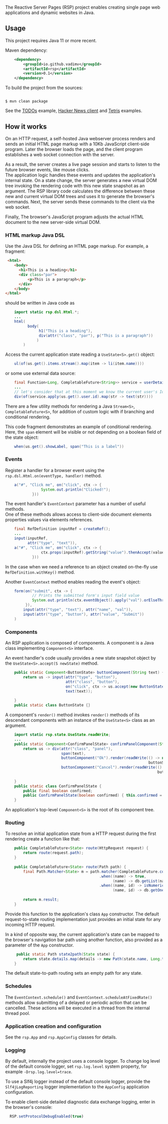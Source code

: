 The Reactive Server Pages (RSP) project enables creating single page web applications and dynamic websites in Java.

## Usage

This project requires Java 11 or more recent. 

Maven dependency:
```xml
    <dependency>
        <groupId>io.github.vadimv</groupId>
        <artifactId>rsp</artifactId>
        <version>0.1</version>
    </dependency>
```

To build the project from the sources:

```shell script

$ mvn clean package

```

See the [TODOs](https://github.com/vadimv/reactive-server-pages/blob/master/src/main/java/rsp/examples/todos/JettyTodos.java) example,
[Hacker News client](https://github.com/vadimv/reactive-server-pages/blob/master/src/main/java/rsp/examples/hnapi/JettyHn.java)
and [Tetris](https://github.com/vadimv/reactive-server-pages/blob/master/src/main/java/rsp/examples/tetris/Tetris.java) examples.

## How it works

On an HTTP request, a self-hosted Java webserver process renders and sends an initial HTML page markup with a 10Kb JavaScript client-side program. 
Later the browser loads the page, and the client program establishes a web socket connection with the server.
 
As a result, the server creates a live page session and starts to listen to the future browser events, like mouse clicks.  
The application logic handles these events and updates the application's internal state. On a state change,
the server generates a new virtual DOM tree invoking the rendering code with this new state snapshot as an argument.
The RSP library code calculates the difference between these new and current virtual DOM trees and uses it to generate the browser's commands. Next, the server sends these commands to the client via the web socket. 

Finally, The browser's JavaScript program adjusts the actual HTML document to the new server-side virtual DOM.

### HTML markup Java DSL

Use the Java DSL for defining an HTML page markup.
For example, a fragment:

```html
 <html>    
    <body>
      <h1>This is a heading</h1>
      <div class="par">
          <p>This is a paragraph</p>
      </div>
    </body>
</html> 
```

should be written in Java code as

```java
    import static rsp.dsl.Html.*;
    ...
    html(
          body(
               h1("This is a heading"),
               div(attr("class", "par"), p("This is a paragraph"))
              ) 
        )
```

Access the current application state reading a ``UseState<S>.get()`` object:  

```java
    ul(of(us.get().items.stream().map(item -> li(item.name))))
```

or some use external data source:
```java
    final Function<Long, CompletableFuture<String>> service = userDetailsService(); 
    ...
    // let's consider that at this moment we know the current user's Id
    div(of(service.apply(us.get().user.id).map(str -> text(str))))
```
There are a few utility methods for rendering a Java ``Stream<S>``, ``CompletableFuture<S>``, for addition of custom logic with if branching
and conditional rendering.

This code fragment demonstrates an example of conditional rendering.
Here, the ``span`` element will be visible or not depending on a boolean field of the state object:
```java
    when(us.get().showLabel, span("This is a label"))
```

### Events

Register a handler for a browser event using the ``rsp.dsl.Html.on(eventType, handler)`` method.

```java
    a("#", "Click me", on("click", ctx -> {
                System.out.println("Clicked!");    
            }))
```
The event handler's ``EventContext`` parameter has a number of useful methods.  
One of these methods allows access to client-side document elements properties values via elements references.

```java
    final RefDefinition inputRef = createRef();
    ...
    input(inputRef,
          attr("type", "text")),
    a("#", "Click me", on("click", ctx -> {
                ctx.props(inputRef).getString("value").thenAccept(value -> System.out.println("Input's value: " + value));     
            }))
```

In the case when we need a reference to an object created on-the-fly use ``RefDefinition.withKey()`` method.
  
Another ``EventContext`` method enables reading the event's object:

```java
    form(on("submit", ctx -> {
            // Prints the submitted form's input field value
            System.out.println(ctx.eventObject().apply("val").orElseThrow(() -> new IllegalStateException()));
         }),
        input(attr("type", "text"), attr("name", "val")),
        input(attr("type", "button"), attr("value", "Submit"))
    )
```

### Components

An RSP application is composed of components. A component is a Java class implementing ``Component<S>`` interface.

An event handler's code usually provides a new state snapshot object by the ``UseState<S>.accept(S newState)`` method.

```java
    public static Component<ButtonState> buttonComponent(String text) {
        return us -> input(attr("type", "button"),
                           attr("class", "button"),     
                           on("click", ctx -> us.accept(new ButtonState())),
                           text(text));
        
    }
    public static class ButtonState {}
```

A component's ``render()`` method invokes ``render()`` methods of its descendant components
with an instance of the ``UseState<S>`` class as an argument. 

```java
    import static rsp.state.UseState.readWrite;
    ...
    public static Component<ConfirmPanelState> confirmPanelComponent(String text) {
        return us -> div(attr("class", "panel"),
                         span(text),
                         buttonComponent("Ok").render(readWrite(() -> new ButtonState(), 
                                                                buttonState -> us.accept(new ConfimPanelState(true)))),
                         buttonComponent("Cancel").render(readWrite(() -> new ButtonState(), 
                                                                    buttonState -> us.accept(new ConfimPanelState(false))));
        
    }
    public static class ConfirmPanelState {
        public final boolean confirmed;
        public ConfirmPanelState(boolean confirmed) { this.confirmed = confirmed; }
    }
```
An application's top-level ``Component<S>`` is the root of its component tree.

### Routing

To resolve an initial application state from a HTTP request during the first rendering
create a function like that:

```java
    public CompletableFuture<State> route(HttpRequest request) {
        return route(request.path);
    }
    
    public CompletableFuture<State> route(Path path) {
        final Path.Matcher<State> m = path.matcher(CompletableFuture.completedFuture(error())) // a default match
                                          .when((name) -> true,                 // /{name}
                                                (name) -> db.getList(name).map(list -> State.of(list)))
                                          .when((name, id) -> isNumeric(id),    // /{name}/{id}
                                                (name, id) -> db.getOne(Long.parse(id)).map(instance -> State.of(instance)));
        
        return m.result;
    }
```

Provide this function to the application's class ``App`` constructor.
The default request-to-state routing implementation just provides an initial state for any incoming HTTP request.

In a kind of opposite way, the current application's state can be mapped to the browser's navigation bar path using another function,
also provided as a parameter of the ``App`` constructor.
 
```java
     public static Path state2path(State state) {
        return state.details.map(details -> new Path(state.name, Long.toString(details.id))).or(new Path(state.name));
    }
```
The default state-to-path routing sets an empty path for any state.

### Schedules

The ``EventContext.schedule()`` and ``EventContext.scheduleAtFixedRate()`` 
methods allow submitting of a delayed or periodic action that can be cancelled. 
These actions will be executed in a thread from the internal thread pool.

### Application creation and configuration

See the ``rsp.App`` and ``rsp.AppConfig`` classes for details.

### Logging

By default, internally the project uses a console logger. To change log level of the default console logger, 
set ``rsp.log.level`` system property, for example ``-Drsp.log.level=trace``.

To use a Slf4j logger instead of the default console logger, provide the ``Slf4jLogReporting`` logger implementation to
the ``AppConfig`` application configuration. 

To enable client-side detailed diagnostic data exchange logging, enter in the browser's console:

```javascript
  RSP.setProtocolDebugEnabled(true)
```



   